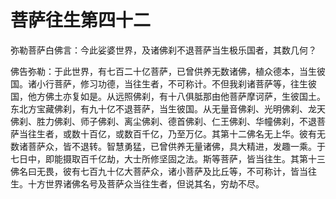 # 菩萨往生第四十二
弥勒菩萨白佛言：今此娑婆世界，及诸佛刹不退菩萨当生极乐国者，其数几何？

佛告弥勒：于此世界，有七百二十亿菩萨，已曾供养无数诸佛，植众德本，当生彼国。诸小行菩萨，修习功德，当往生者，不可称计。不但我刹诸菩萨等，往生彼国，他方佛土亦复如是。从远照佛刹，有十八俱胝那由他菩萨摩诃萨，生彼国土。东北方宝藏佛刹，有九十亿不退菩萨，当生彼国。从无量音佛刹、光明佛刹、龙天佛刹、胜力佛刹、师子佛刹、离尘佛刹、德首佛刹、仁王佛刹、华幢佛刹，不退菩萨当往生者，或数十百亿，或数百千亿，乃至万亿。其第十二佛名无上华。彼有无数诸菩萨众，皆不退转。智慧勇猛，已曾供养无量诸佛，具大精进，发趣一乘。于七日中，即能摄取百千亿劫，大士所修坚固之法。斯等菩萨，皆当往生。其第十三佛名曰无畏，彼有七百九十亿大菩萨众，诸小菩萨及比丘等，不可称计，皆当往生。十方世界诸佛名号及菩萨众当往生者，但说其名，穷劫不尽。
